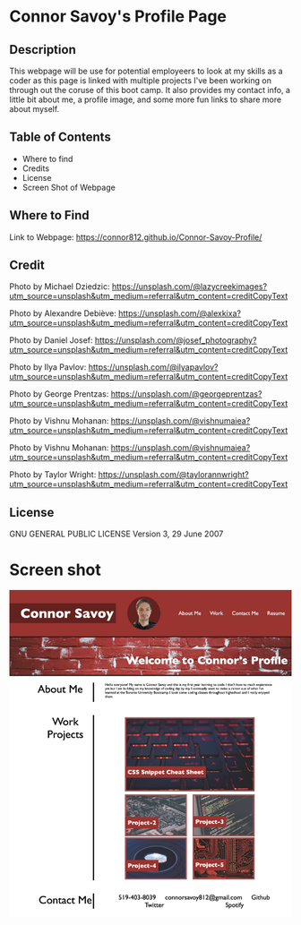 # Connor Savoy's Profile Page

## Description

This webpage will be use for potential employeers to look at my skills as a coder as this page is linked with multiple projects I've been working on through out the coruse of this boot camp. It also provides my contact info, a little bit about me, a profile image, and some more fun links to share more about myself.

## Table of Contents

- Where to find
- Credits
- License
- Screen Shot of Webpage

## Where to Find

Link to Webpage:  https://connor812.github.io/Connor-Savoy-Profile/

## Credit

Photo by Michael Dziedzic: https://unsplash.com/@lazycreekimages?utm_source=unsplash&utm_medium=referral&utm_content=creditCopyText

Photo by Alexandre Debiève: https://unsplash.com/@alexkixa?utm_source=unsplash&utm_medium=referral&utm_content=creditCopyText

Photo by Daniel Josef: https://unsplash.com/@josef_photography?utm_source=unsplash&utm_medium=referral&utm_content=creditCopyText

Photo by Ilya Pavlov: https://unsplash.com/@ilyapavlov?utm_source=unsplash&utm_medium=referral&utm_content=creditCopyText

Photo by George Prentzas: https://unsplash.com/@georgeprentzas?utm_source=unsplash&utm_medium=referral&utm_content=creditCopyText

Photo by Vishnu Mohanan: https://unsplash.com/@vishnumaiea?utm_source=unsplash&utm_medium=referral&utm_content=creditCopyText

Photo by Vishnu Mohanan: https://unsplash.com/@vishnumaiea?utm_source=unsplash&utm_medium=referral&utm_content=creditCopyText

Photo by Taylor Wright: https://unsplash.com/@taylorannwright?utm_source=unsplash&utm_medium=referral&utm_content=creditCopyText


## License

GNU GENERAL PUBLIC LICENSE
Version 3, 29 June 2007

# Screen shot

![alt-text](./assets/images/connors-profile-img.png)